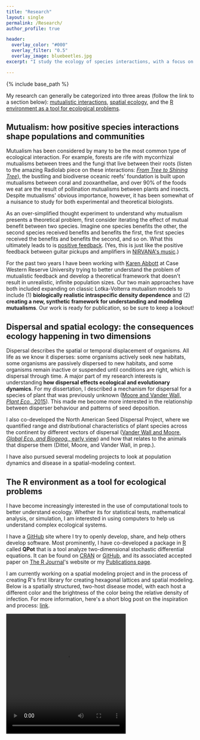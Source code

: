 ```yaml
---
title: "Research"
layout: single
permalink: /Research/
author_profile: true

header:
  overlay_color: "#000"
  overlay_filter: "0.5"
  overlay_image: bluebeetles.jpg
excerpt: "I study the ecology of species interactions, with a focus on both  positive species interactions and species interactions across space . . ."

---
```

{% include base_path %}

My research can generally be categorized into three areas (follow the link to a section below)&#58; [mutualistic interactions](#mutualism), [spatial ecology](#space), and the [R environment as a tool for ecological problems](#REnv).

<a name="mutualism"></a>

## Mutualism&#58; how positive species interactions shape populations and communities
Mutualism has been considered by many to be the most common type of ecological interaction.  For example, forests are rife with mycorrhizal mutualisms between trees and the fungi that live between their roots (listen to the amazing Radiolab piece on these interactions&#58; [*From Tree to Shining Tree*](http://www.radiolab.org/story/from-tree-to-shining-tree/)), the bustling and biodiverse oceanic reefs' foundation is built upon mutualisms between coral and zooxanthellae, and over 90% of the foods we eat are the result of pollination mutualisms between plants and insects.  Despite mutualisms' obvious importance, however, it has been somewhat of a nuisance to study for both experimental and theoretical biologists.

As an over-simplified thought experiment to understand why mutualism presents a theoretical problem, first consider iterating the effect of mutual benefit between two species.  Imagine one species benefits the other, the second species received benefits and benefits the first, the first species received the benefits and benefits the second, and so on.  What this ultimately leads to is [positive feedback](https://en.wikipedia.org/wiki/Positive_feedback).  (Yes, this is just like the positive feedback between guitar pickups and amplifiers in [NIRVANA's music](https://youtu.be/i0g8toTz-ek?t=14).)

For the past two years I have been working with [Karen Abbott](http://www.case.edu/artsci/biol/abbottlab/CWRU/Home.html) at Case Western Reserve University trying to better understand the problem of mutualistic feedback and develop a theoretical framework that doesn't result in unrealistic, infinite population sizes.  Our two main approaches have both included expanding on classic Lotka-Volterra mutualism models to include (1) **biologically realistic intraspecific density dependence** and (2) **creating a new, synthetic framework for understanding and modeling mutualisms**.  Our work is ready for publication, so be sure to keep a lookout!

<a name="space"></a>

## Dispersal and spatial ecology&#58; the consequences ecology happening in two dimensions
Dispersal describes the spatial or temporal displacement of organisms.  All life as we know it disperses: some organisms actively seek new habitats, some organisms are passively dispersed to new habitats, and some organisms remain inactive or suspended until conditions are right, which is dispersal through time.  A major part of my research interests is understanding **how dispersal effects ecological and evolutionary dynamics**.  For my dissertation, I described a mechanism for dispersal for a species of plant that was previously unknown ([Moore and Vander Wall, *Plant Eco.*, 2015](/Publications)).  This made me become more interested in the relationship between disperser behaviour and patterns of seed deposition.

I also co-developed the North American Seed Dispersal Project, where we quantified range and distributional characteristics of plant species across the continent by different vectors of dispersal ([Vander Wall and Moore, <i>Global Eco. and Biogeog.</i>, early view](/Publications)) and how that relates to the animals that disperse them (Dittel, Moore, and Vander Wall, in prep.).

I have also pursued several modeling projects to look at population dynamics and disease in a spatial-modeling context.

<a name="REnv"></a>

## The R environment as a tool for ecological problems
I have become increasingly interested in the use of computational tools to better understand ecology.  Whether its for statistical tests, mathematical analysis, or simulation, I am interested in using computers to help us understand complex ecological systems.

I have a [GitHub](https://github.com/dispersing) site where I try to openly develop, share, and help others develop software.  Most prominently, I have co-developed a package in [R](https://www.r-project.org) called **QPot** that is a tool analyze two-dimensional stochastic differential equations.  It can be found on [CRAN](https://cran.r-project.org/web/packages/QPot/index.html) or [GitHub](https://github.com/bmarkslash7/QPot), and its associated accepted paper on [The R Journal](https://journal.r-project.org/archive/accepted/)'s website or my [Publications page](/Publications).

I am currently working on a spatial modeling project and in the process of creating R's first library for creating hexagonal lattices and spatial modeling.  Below is a spatially structured, two-host disease model, with each host a different color and the brightness of the color being the relative density of infection. For more information, here's a short blog post on the inspiration and process: [link](/Hexagons.html).

<video width="320" height="320" controls>
    <source src="/images/hex_r5.mp4" type="video/mp4">
</video>